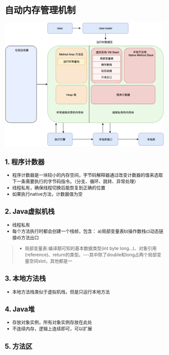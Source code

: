 # 自动内存管理机制
![数据结构.png](pic/1.png)
## 1. 程序计数器
- 程序计数器是一块较小的内存空间，字节码解释器通过改变计数器的值来选取下一条需要执行的字节码指令。（分支、循环、跳转、异常处理）
- 线程私有，确保线程切换后能恢复到正确的位置
- 如果执行native方法，计数器值为空

## 2. Java虚拟机栈
- 线程私有
- 每个方法执行时都会创建一个栈帧，包含：
a)局部变量表b)操作数栈c)动态链接d)方法出口
>  - 局部变量表:编译期可知的基本数据类型(int byte long...)、对象引用(reference)、return的类型。---其中除了double和long占两个局部变量空间slot，其他都是一
## 3. 本地方法栈
- 本地方法栈类似于虚拟机栈，但是只运行本地方法
## 4. Java堆
- 存放对象实例，所有对象实例存放在此处
- 不连续内存，逻辑上连续即可，可以扩展
## 5. 方法区


